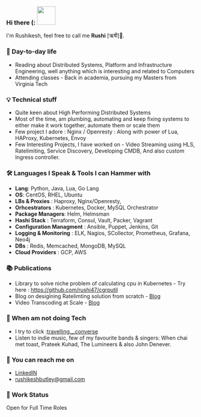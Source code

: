 ### Hi there (: <img src="https://media.giphy.com/media/lvjW50Ld1D4qHD0wra/giphy.gif" width="49">
<!--
**rushi47/rushi47** is a ✨ _special_ ✨ repository because its `README.md` (this file) appears on your GitHub profile.

Here are some ideas to get you started:

- 🔭 I’m currently working on ...
- 🌱 I’m currently learning ...
- 👯 I’m looking to collaborate on ...
- 🤔 I’m looking for help with ...
- 💬 Ask me about ...
- 📫 How to reach me: ...
- 😄 Pronouns: ...
- ⚡ Fun fact: ...
-->
I'm Rushikesh, feel free to call me **Rushi** [ऋषी]🧔.

### 🌱 Day-to-day life

* Reading about Distributed Systems, Platform and Infrastructure Engineering, well anything which is interesting and related to Computers 
* Attending classes - Back in academia, pursuing my Masters from Virginia Tech

### 💡 Technical stuff

* Quite keen about High Performing Distributed Systems 
* Most of the time, am plumbing, automating and keep fixing systems to either make it work together, automate them or scale them 
* Few project I adore : 
    Nginx / Openresty : Along with power of Lua, HAProxy, Kubernetes, Envoy
* Few Interesting Projects, I have worked on - Video Streaming using HLS, Ratelimiting, Service Discovery, Developing CMDB, And also custom Ingress controller.

### 🛠️ Languages I Speak & Tools I can Hammer with 

* **Lang**: Python, Java, Lua, Go Lang
* **OS**: CentOS, RHEL, Ubuntu
* **LBs & Proxies** : Haproxy, Nginx/Openresty,
* **Orhcestrators** : Kubernetes, Docker, MySQL Orchestrator 
* **Package Managers**: Helm, Helmsman 
* **Hashi Stack** : Terraform, Consul, Vault, Packer, Vagrant 
* **Configuration Managment** : Ansible, Puppet, Jenkins, Git
* **Logging & Monitoring** : ELK, Nagios, SCollector, Prometheus, Grafana, Neo4j
* **DBs** : Redis, Memcached, MongoDB, MySQL
* **Cloud Providers** : GCP, AWS

### 📚 Publications

* Library to solve niche problem of calculating cpu in Kubernetes - Try here : https://github.com/rushi47/cgrputil
* Blog on desigining Ratelimting solution from scratch - [Blog](https://www.egnyte.com/blog/post/how-egnyte-uses-rate-limiting-to-dynamically-scale)
* Video Transcoding at Scale - [Blog](https://www.egnyte.com/blog/post/transcoding-how-we-serve-videos-at-scale)

### 🎴 When am not doing Tech

* I try to click  :[travelling._.converse](https://www.instagram.com/travelling._.converse/)
* Listen to indie music, few of my favourite bands & singers: When chai met toast, Prateek Kuhad, The Lumineers & also John Denever. 

### 💌 You can reach me on 

* [LinkedIN](https://linkedin.com/in/rushikeshbutley)
* rushikeshbutley@gmail.com

### 👷‍ Work Status

Open for Full Time Roles
